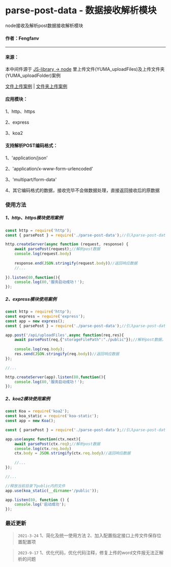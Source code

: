 # parse-post-data - 数据接收解析模块

node接收及解析post数据接收解析模块

#### 作者：Fengfanv

------

#### 来源：

本中间件源于 [JS-library -> node](https://github.com/fengfanv/JS-library/tree/master/node/YUMA_uploadFiles) 里上传文件(YUMA_uploadFiles)及上传文件夹(YUMA_uploadFolder)案例

[文件上传案例](https://github.com/fengfanv/JS-library/tree/master/node/YUMA_uploadFiles) | [文件夹上传案例](https://github.com/fengfanv/JS-library/tree/master/node/YUMA_uploadFolder)

#### 应用模块：

1、http、https

2、express

3、koa2

#### 支持解析POST编码格式：

1、'application/json'

2、'application/x-www-form-urlencoded'

3、'multipart/form-data'

4、其它编码格式的数据，接收完毕不会做数据处理，直接返回接收后的原数据

### 使用方法

##### 1、http、https模块使用案例
```javascript
const http = require('http');
const { parsePost } = require('./parse-post-data');//引入parse-post-data.js

http.createServer(async function (request, response) {
	await parsePost(request);//解析post数据
	console.log(request.body)
	
	response.end(JSON.stringify(request.body))//返回响应数据
	//...
	
}).listen(80,function(){
	console.log(80,'服务启动成功！');
});
```
##### 2、express模块使用案例
```javascript
const http = require('http');
const express = require('express');
const app = new express();
const { parsePost } = require('./parse-post-data');//引入parse-post-data.js

app.post('/api/uploadFiles',async function(req,res){
	await parsePost(req,{"storageFilePath":"./public"});//解析post数据，并且给指定接口配置上传文件的文件保存位置
	
	console.log(req.body);
	res.send(JSON.stringify(req.body))//返回响应数据
});

//...

http.createServer(app).listen(80,function(){
	console.log(80,'服务启动成功！');
});
```
##### 2、koa2模块使用案例
```javascript
const Koa = require('koa2');
const koa_static = require('koa-static');
const app = new Koa();

const { parsePost } = require('./parse-post-data');//引入parse-post-data.js

app.use(async function(ctx,next){
	await parsePost(ctx.req);//解析post数据
    console.log(ctx.req.body)
    ctx.body = JSON.stringify(ctx.req.body)//返回响应数据
	
	//...
});

//...

//释放当前目录下public内的文件
app.use(koa_static(__dirname+'/public'));

app.listen(80, function () {
    console.log('启动成功');
});
```

### 最近更新
> `2021-3-24` 1、简化及统一使用方法 2、加入配置指定接口上传文件保存位置配置项

> `2023-9-17` 1、优化代码，优化代码注释，修复上传的word文件报无法正解析的问题

